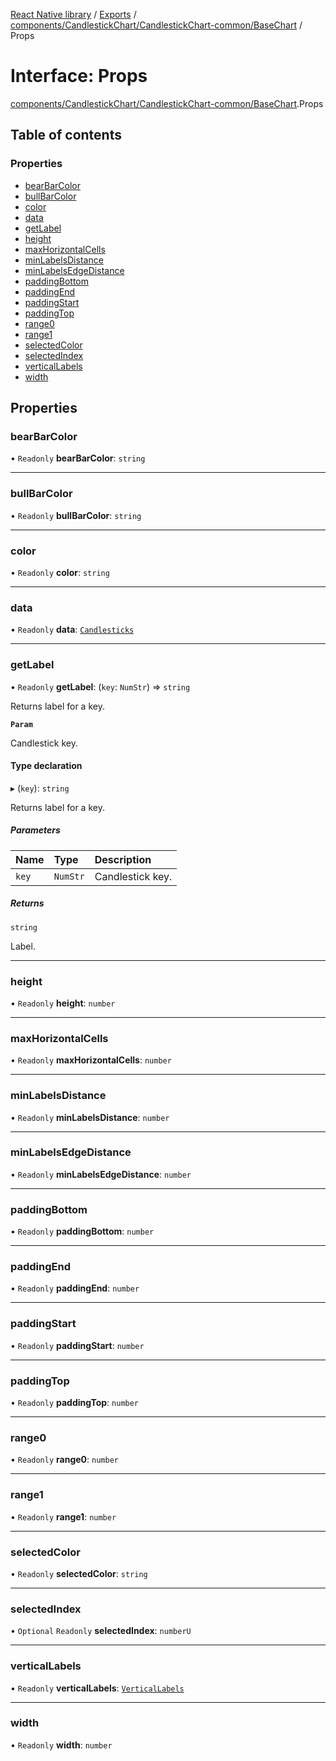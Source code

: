 [React Native library](../index.md) / [Exports](../modules.md) / [components/CandlestickChart/CandlestickChart-common/BaseChart](../modules/components_CandlestickChart_CandlestickChart_common_BaseChart.md) / Props

# Interface: Props

[components/CandlestickChart/CandlestickChart-common/BaseChart](../modules/components_CandlestickChart_CandlestickChart_common_BaseChart.md).Props

## Table of contents

### Properties

- [bearBarColor](components_CandlestickChart_CandlestickChart_common_BaseChart.Props.md#bearbarcolor)
- [bullBarColor](components_CandlestickChart_CandlestickChart_common_BaseChart.Props.md#bullbarcolor)
- [color](components_CandlestickChart_CandlestickChart_common_BaseChart.Props.md#color)
- [data](components_CandlestickChart_CandlestickChart_common_BaseChart.Props.md#data)
- [getLabel](components_CandlestickChart_CandlestickChart_common_BaseChart.Props.md#getlabel)
- [height](components_CandlestickChart_CandlestickChart_common_BaseChart.Props.md#height)
- [maxHorizontalCells](components_CandlestickChart_CandlestickChart_common_BaseChart.Props.md#maxhorizontalcells)
- [minLabelsDistance](components_CandlestickChart_CandlestickChart_common_BaseChart.Props.md#minlabelsdistance)
- [minLabelsEdgeDistance](components_CandlestickChart_CandlestickChart_common_BaseChart.Props.md#minlabelsedgedistance)
- [paddingBottom](components_CandlestickChart_CandlestickChart_common_BaseChart.Props.md#paddingbottom)
- [paddingEnd](components_CandlestickChart_CandlestickChart_common_BaseChart.Props.md#paddingend)
- [paddingStart](components_CandlestickChart_CandlestickChart_common_BaseChart.Props.md#paddingstart)
- [paddingTop](components_CandlestickChart_CandlestickChart_common_BaseChart.Props.md#paddingtop)
- [range0](components_CandlestickChart_CandlestickChart_common_BaseChart.Props.md#range0)
- [range1](components_CandlestickChart_CandlestickChart_common_BaseChart.Props.md#range1)
- [selectedColor](components_CandlestickChart_CandlestickChart_common_BaseChart.Props.md#selectedcolor)
- [selectedIndex](components_CandlestickChart_CandlestickChart_common_BaseChart.Props.md#selectedindex)
- [verticalLabels](components_CandlestickChart_CandlestickChart_common_BaseChart.Props.md#verticallabels)
- [width](components_CandlestickChart_CandlestickChart_common_BaseChart.Props.md#width)

## Properties

### bearBarColor

• `Readonly` **bearBarColor**: `string`

___

### bullBarColor

• `Readonly` **bullBarColor**: `string`

___

### color

• `Readonly` **color**: `string`

___

### data

• `Readonly` **data**: [`Candlesticks`](../modules/components_CandlestickChart_CandlestickChart_common_BaseChart.md#candlesticks)

___

### getLabel

• `Readonly` **getLabel**: (`key`: `NumStr`) => `string`

Returns label for a key.

**`Param`**

Candlestick key.

#### Type declaration

▸ (`key`): `string`

Returns label for a key.

##### Parameters

| Name | Type | Description |
| :------ | :------ | :------ |
| `key` | `NumStr` | Candlestick key. |

##### Returns

`string`

Label.

___

### height

• `Readonly` **height**: `number`

___

### maxHorizontalCells

• `Readonly` **maxHorizontalCells**: `number`

___

### minLabelsDistance

• `Readonly` **minLabelsDistance**: `number`

___

### minLabelsEdgeDistance

• `Readonly` **minLabelsEdgeDistance**: `number`

___

### paddingBottom

• `Readonly` **paddingBottom**: `number`

___

### paddingEnd

• `Readonly` **paddingEnd**: `number`

___

### paddingStart

• `Readonly` **paddingStart**: `number`

___

### paddingTop

• `Readonly` **paddingTop**: `number`

___

### range0

• `Readonly` **range0**: `number`

___

### range1

• `Readonly` **range1**: `number`

___

### selectedColor

• `Readonly` **selectedColor**: `string`

___

### selectedIndex

• `Optional` `Readonly` **selectedIndex**: `numberU`

___

### verticalLabels

• `Readonly` **verticalLabels**: [`VerticalLabels`](../modules/components_CandlestickChart_CandlestickChart_common_BaseChart.md#verticallabels)

___

### width

• `Readonly` **width**: `number`
